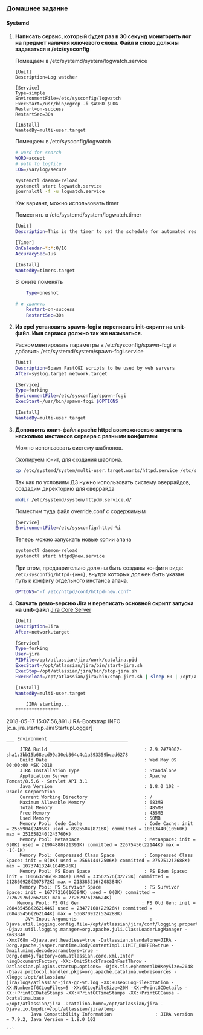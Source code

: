 ### Домашнее задание
#### Systemd

1. **Написать сервис, который будет раз в 30 секунд мониторить лог на предмет наличия ключевого слова. Файл и слово должны задаваться в /etc/sysconfig**

    Помещаем в /etc/systemd/system/logwatch.service
    
    ```
    [Unit]
    Description=Log watcher

    [Service]
    Type=simple
    EnvironmentFile=/etc/sysconfig/logwatch
    ExecStart=/usr/bin/egrep -i $WORD $LOG
    Restart=on-success
    RestartSec=30s
 
    [Install]
    WantedBy=multi-user.target
    ```
    Помещаем в /etc/sysconfig/logwatch
    ```bash
    # word for search
    WORD=accept
    # path to logfile
    LOG=/var/log/secure
    ```
    ```bash
    systemctl daemon-reload
    systemctl start logwatch.service
    journalctl -f -u logwatch.service 
    ```
    Как вариант, можно использовать timer
    
    Поместить в /etc/systemd/system/logwatch.timer
    ```bash
    [Unit]
    Description=This is the timer to set the schedule for automated restart of logwatch

    [Timer]
    OnCalendar=*:*:0/10
    AccuracySec=1us

    [Install]
    WantedBy=timers.target
    ```
    В юните поменять 
    ```bash
        Type=oneshot
    
    # и удалить
        Restart=on-success
        RestartSec=30s
    ```
2. **Из epel установить spawn-fcgi и переписать init-скрипт на unit-файл. Имя сервиса должно так же называться.**
    
    Раскомментировать параметры в /etc/sysconfig/spawn-fcgi и добавить /etc/systemd/system/spawn-fcgi.service

    ```bash
    [Unit]
    Description=Spawn FastCGI scripts to be used by web servers
    After=syslog.target network.target
    
    [Service]
    Type=forking
    EnvironmentFile=/etc/sysconfig/spawn-fcgi
    ExecStart=/usr/bin/spawn-fcgi $OPTIONS
    
    [Install]
    WantedBy=multi-user.target
    ```

3. **Дополнить юнит-файл apache httpd возможностью запустить несколько инстансов сервера с разными конфигами**

    Можно использовать систему шаблонов.
    
    Скопируем юнит, для создания шаблона.
    ```bash
    cp /etc/systemd/system/multi-user.target.wants/httpd.service /etc/systemd/system/httpd@.service
    ```
    Так как по условиям ДЗ нужно использовать систему оверрайдов, создадим директорию для оверрайда   
    ```bash
    mkdir /etc/systemd/system/httpd@.service.d/
    ```
    Поместим туда файл override.conf c содержимым
    ```bash
    [Service]
    EnvironmentFile=/etc/sysconfig/httpd-%i
    ```
    Теперь можно запускать новые копии апача
    ```bash
    systemctl daemon-reload
    systemctl start httpd@new.service
    ```
    При этом, предварительно должны быть созданы конфиги вида: ```/etc/sysconfig/httpd-{имя}```, внутри которых должен быть указан путь к конфигу отдельного инстанса апача.
     ```bash
     OPTIONS="-f /etc/httpd/conf/httpd-new.conf"
     ```  

4. **Скачать демо-версию Jira и переписать основной скрипт запуска на unit-файл**
    [Jira Core Server](https://ru.atlassian.com/software/jira/core/download)
    
    ```bash
    [Unit] 
    Description=Jira
    After=network.target
    
    [Service] 
    Type=forking
    User=jira
    PIDFile=/opt/atlassian/jira/work/catalina.pid
    ExecStart=/opt/atlassian/jira/bin/start-jira.sh
    ExecStop=/opt/atlassian/jira/bin/stop-jira.sh
    ExecReload=/opt/atlassian/jira/bin/stop-jira.sh | sleep 60 | /opt/atlassian/jira/bin/start-jira.sh
    
    [Install] 
    WantedBy=multi-user.target 
    ```

    ```bash
        JIRA starting...                                                                                                                                                                                 [204/1876]
    ****************
    
2018-05-17 15:07:56,891 JIRA-Bootstrap INFO      [c.a.jira.startup.JiraStartupLogger] 
    
    ___ Environment _____________________________
    
         JIRA Build                                    : 7.9.2#79002-sha1:3bb15b68ecd99a30eb364c4c1a393359bcad6278
         Build Date                                    : Wed May 09 00:00:00 MSK 2018
         JIRA Installation Type                        : Standalone
         Application Server                            : Apache Tomcat/8.5.6 - Servlet API 3.1
         Java Version                                  : 1.8.0_102 - Oracle Corporation
         Current Working Directory                     : /
         Maximum Allowable Memory                      : 683MB
         Total Memory                                  : 485MB
         Free Memory                                   : 435MB
         Used Memory                                   : 50MB
         Memory Pool: Code Cache                       : Code Cache: init = 2555904(2496K) used = 8925504(8716K) committed = 10813440(10560K) max = 251658240(245760K)
         Memory Pool: Metaspace                        : Metaspace: init = 0(0K) used = 21904888(21391K) committed = 22675456(22144K) max = -1(-1K)
         Memory Pool: Compressed Class Space           : Compressed Class Space: init = 0(0K) used = 2566144(2506K) committed = 2752512(2688K) max = 1073741824(1048576K)
         Memory Pool: PS Eden Space                    : PS Eden Space: init = 100663296(98304K) used = 33562576(32775K) committed = 212860928(207872K) max = 213385216(208384K)
         Memory Pool: PS Survivor Space                : PS Survivor Space: init = 16777216(16384K) used = 0(0K) committed = 27262976(26624K) max = 27262976(26624K)
        Memory Pool: PS Old Gen                       : PS Old Gen: init = 268435456(262144K) used = 23477168(22926K) committed = 268435456(262144K) max = 536870912(524288K)
           JVM Input Arguments                           : -Djava.util.logging.config.file=/opt/atlassian/jira/conf/logging.properties -Djava.util.logging.manager=org.apache.juli.ClassLoaderLogManager -Xms384m
    -Xmx768m -Djava.awt.headless=true -Datlassian.standalone=JIRA -Dorg.apache.jasper.runtime.BodyContentImpl.LIMIT_BUFFER=true -Dmail.mime.decodeparameters=true -Dorg.dom4j.factory=com.atlassian.core.xml.Inter
    ningDocumentFactory -XX:-OmitStackTraceInFastThrow -Datlassian.plugins.startup.options= -Djdk.tls.ephemeralDHKeySize=2048 -Djava.protocol.handler.pkgs=org.apache.catalina.webresources -Xloggc:/opt/atlassian/
    jira/logs/atlassian-jira-gc-%t.log -XX:+UseGCLogFileRotation -XX:NumberOfGCLogFiles=5 -XX:GCLogFileSize=20M -XX:+PrintGCDetails -XX:+PrintGCDateStamps -XX:+PrintGCTimeStamps -XX:+PrintGCCause -Dcatalina.base
    =/opt/atlassian/jira -Dcatalina.home=/opt/atlassian/jira -Djava.io.tmpdir=/opt/atlassian/jira/temp
             Java Compatibility Information                : JIRA version = 7.9.2, Java Version = 1.8.0_102

    ```